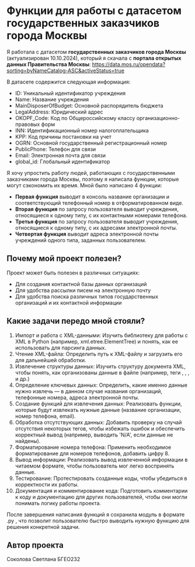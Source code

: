 # Функции для работы с датасетом государственных заказчиков города Москвы
Я работала с датасетом **государственных заказчиков города Москвы** (актуализирован 10.10.2024), который я скачала с **портала открытых данных Правительства Москвы**: https://data.mos.ru/opendata?sorting=byNameCatalog-ASC&activeStatus=true

В датасете содержится следующая информация: 
- ID: Уникальный идентификатор учреждения
- Name: Название учреждения
- MainDisposerOfBudget: Основной распорядитель бюджета
- LegalAddress: Юридический адрес
- OKOPF_Code: Код по Общероссийскому классу организационно-правовых форм
- INN: Идентификационный номер налогоплательщика
- KPP: Код причины постановки на учет
- OGRN: Основной государственный регистрационный номер
- PublicPhone: Телефон для связи
- Email: Электронная почта для связи
- global_id: Глобальный идентификатор

Я хочу упростить работу людей, работающих с государственными заказчиками города Москвы, поэтому я написала функции, которые могут сэкономить их время. Мной было написано 4 функции:
- **Первая функция** выводит в консоль название организации и соответствующий телефонный номер в отформатированном виде.
- **Вторая функция** по запросу пользователя выводит учреждения, относящиеся к одному типу, с их контактными номерами телефона. 
- **Третья функция** по запросу пользователя выводит учреждения, относящиеся к одному типу, с их адресами электронной почты.
- **Четвертая функция** выводит адреса электронной почты учреждений одного типа, заданных пользователем.

## Почему мой проект полезен?
Проект может быть полезен в различных ситуациях:
- Для создания контактной базы данных организаций
- Для удобства рассылки писем на электронную почту
- Для удобства поиска различных типов государственных организаций и их контактной информации


## Какие задачи передо мной стояли?
1. Импорт и работа с XML-данными: Изучить библиотеку для работы с XML в Python (например, xml.etree.ElementTree) и понять, как ее использовать для парсинга данных.
2. Чтение XML-файла: Определить путь к XML-файлу и загрузить его для дальнейшей обработки.
3. Извлечение структуры данных: Изучить структуру документа XML, чтобы понять, как организованы данные в файле (например, теги <array>, <item>, <Name>, <PublicPhone> и др.)
4. Определение ключевых данных: Определить, какие именно данные нужно извлечь — в данном случае названия организаций, телефонные номера, адреса электронной почты.
5. Создание функций для извлечения данных: Реализовать функции, которые будут извлекать нужные данные (название организации, номер телефона, email).
6. Обработка отсутствующих данных: Добавить проверку на случай отсутствия некоторых тегов, чтобы избежать ошибок и обеспечить корректный вывод (например, выводить 'N/A', если данные не найдены).
7. Форматирование номера телефона: Применить необходимое форматирование для номеров телефонов, добавить цифру 8.
8. Вывод информации: Реализовать вывод извлеченной информации в читаемом формате, чтобы пользователь мог легко воспринять данные.
9. Тестирование: Протестировать созданные коды, чтобы убедиться в корректности их работы.
10. Документация и комментирование кода: Подготовить комментарии к коду и документацию для других пользователей, чтобы они могли понимать логику работы проекта.

После завершения написания функций я сохранила модуль в формате .py , что позволит пользователю быстро выводить нужную функцию для решения конкретной задачи.

## Автор проекта
Соколова Светлана БГЕО232
